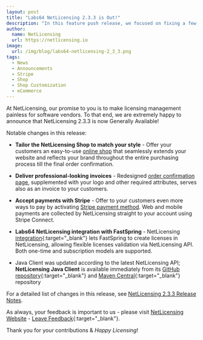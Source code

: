 ```yaml
---
layout: post
title: "Labs64 NetLicensing 2.3.3 is Out!"
description: "In this feature push release, we focused on fixing a few specific and annoying bugs and improvements reported by our vendors"
author:
  name: NetLicensing
  url: https://netlicensing.io
image:
  url: /img/blog/labs64-netlicensing-2_3_3.png
tags:
  - News
  - Announcements
  - Stripe
  - Shop
  - Shop Customization
  - eCommerce
---
```


At NetLicensing, our promise to you is to make licensing management painless for software vendors.
To that end, we are extremely happy to announce that NetLicensing 2.3.3 is now Generally Available!

Notable changes in this release:

* **Tailor the NetLicensing Shop to match your style** - Offer your customers an easy-to-use [online shop](https://netlicensing.io/features-all/) that seamlessly extends your website and reflects your brand throughout the entire purchasing process till the final order confirmation.

* **Deliver professional-looking invoices** - Redesigned [order confirmation page](https://netlicensing.io/features-all/), supplemented with your logo and other required attributes, serves also as an invoice to your customers.

* **Accept payments with Stripe** - Offer to your customers even more ways to pay by activating [Stripe payment method](https://netlicensing.io/features-all/). Web and mobile payments are collected by NetLicensing straight to your account using Stripe Connect.

* **Labs64 NetLicensing integration with FastSpring** - NetLicensing [integration](https://github.com/Labs64/NetLicensing-FastSpring){:target="_blank"} lets FastSpring to create licenses in NetLicensing, allowing flexible licenses validation via NetLicensing API. Both one-time and subscription models are supported.

* Java Client was updated according to the latest NetLicensing API; **NetLicensing Java Client** is available immediately from its [GitHub repository](https://github.com/Labs64/NetLicensingClient-java){:target="_blank"} and [Maven Central](https://search.maven.org/search?q=g:com.labs64.netlicensing){:target="_blank"} repository

For a detailed list of changes in this release, see [NetLicensing 2.3.3 Release Notes](https://netlicensing.io/wiki/netlicensing-2-3-3-final).

As always, your feedback is important to us - please visit [NetLicensing Website](https://netlicensing.io) - [Leave Feedback](https://github.com/Labs64/NetLicensing-Community/){:target="_blank"}.

Thank you for your contributions & *Happy Licensing*!
